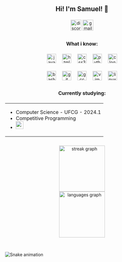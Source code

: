 <h2 align="center">Hi! I'm Samuel! 👋</h2>

###

<div align="center">
  <img src="https://img.shields.io/static/v1?message=Discord&logo=discord&label=&color=7289DA&logoColor=white&labelColor=&style=for-the-badge" height="35" alt="discord logo" href="https://discord.com/users/samuelbrandaoandrade_19774"/>
  <img src="https://img.shields.io/static/v1?message=Gmail&logo=gmail&label=&color=D14836&logoColor=white&labelColor=&style=for-the-badge" height="35" alt="gmail logo" href="mailto:samuelbrandaoandrade@gmail.com"/>
</div>

###

<h2 align="left"></h2>

###

<h3 align="center">What i know:</h3>

###

<div align="center">
  <img src="https://cdn.jsdelivr.net/gh/devicons/devicon/icons/javascript/javascript-original.svg" height="30" alt="javascript logo"  />
  <img width="12" />
  <img src="https://cdn.jsdelivr.net/gh/devicons/devicon/icons/html5/html5-original.svg" height="30" alt="html5 logo"  />
  <img width="12" />
  <img src="https://cdn.jsdelivr.net/gh/devicons/devicon/icons/css3/css3-original.svg" height="30" alt="css3 logo"  />
  <img width="12" />
  <img src="https://cdn.jsdelivr.net/gh/devicons/devicon/icons/python/python-original.svg" height="30" alt="python logo"  />
  <img width="12" />
  <img src="https://cdn.jsdelivr.net/gh/devicons/devicon/icons/c/c-original.svg" height="30" alt="c logo"  />
</div>

###

<div align="center">
  <img src="https://cdn.jsdelivr.net/gh/devicons/devicon/icons/bash/bash-original.svg" height="30" alt="bash logo"  />
  <img width="12" />
  <img src="https://cdn.jsdelivr.net/gh/devicons/devicon/icons/git/git-original.svg" height="30" alt="git logo"  />
  <img width="12" />
  <img src="https://cdn.jsdelivr.net/gh/devicons/devicon/icons/gcc/gcc-original.svg" height="30" alt="gcc logo"  />
  <img width="12" />
  <img src="https://cdn.jsdelivr.net/gh/devicons/devicon/icons/vim/vim-original.svg" height="30" alt="vim logo"  />
  <img width="12" />
  <img src="https://cdn.jsdelivr.net/gh/devicons/devicon/icons/linux/linux-original.svg" height="30" alt="linux logo"  />
</div>

###

<h2 align="left"></h2>

###

<h3 align="center">Currently studying:</h3>

###
<div align=center>
  <table>
    <tr>
      <td>
        <ul>
          <li> Computer Science - UFCG - 2024.1 </li> 
          <li> Competitive Programming </li> 
          <li> <img src="https://cdn.jsdelivr.net/gh/devicons/devicon/icons/c/c-original.svg" height="25" alt="c logo" /> </li>
      </td>
    </tr>
  </table>  
</div>

###
<h2 align="left"></h2>


<div align="center">
  <img src="https://streak-stats.demolab.com?user=budes&locale=en&mode=weekly&theme=tokyonight&hide_border=false&border_radius=5&order=3" height="150" alt="streak graph" /> <br>
  <img src="https://github-readme-stats.vercel.app/api/top-langs?username=budes&locale=en&hide_title=false&layout=compact&card_width=320&langs_count=10&theme=tokyonight&hide_border=false&order=2" height="150" alt="languages graph"  />
</div>

###
<h2 align="left"></h2>

<br clear="both">

<img src="https://raw.githubusercontent.com/budes/budes/output/snake.svg" alt="Snake animation" />

###
